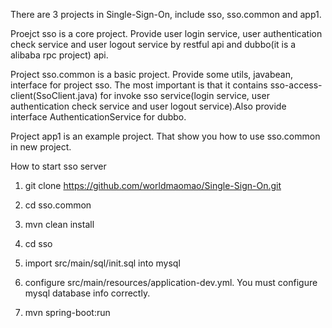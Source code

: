 There are 3 projects in Single-Sign-On, include sso, sso.common and app1.

Proejct sso is a core project. Provide user login service, user authentication check service and user logout service by restful api and dubbo(it is a alibaba rpc project) api.

Project sso.common is a basic project. Provide some utils, javabean, interface for project sso. The most important is that it contains sso-access-client(SsoClient.java) for invoke sso service(login service, user authentication check service and user logout service).Also provide interface AuthenticationService for dubbo.

Project app1 is an example project. That show you how to use sso.common in new project.

How to start sso server

1. git clone https://github.com/worldmaomao/Single-Sign-On.git

2. cd sso.common

3. mvn clean install

4. cd sso

5. import src/main/sql/init.sql into mysql

6. configure src/main/resources/application-dev.yml. You must configure mysql database info correctly.

7. mvn spring-boot:run













